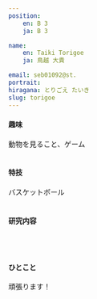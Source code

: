 ```yaml
---
position:
    en: B 3
    ja: B 3

name:
    en: Taiki Torigoe
    ja: 鳥越 大貴

email: seb01092@st.
portrait: 
hiragana: とりごえ たいき
slug: torigoe
---
```


#### 趣味
動物を見ること、ゲーム
<br><br>

#### 特技
バスケットボール
<br><br>

#### 研究内容

<br><br>

#### ひとこと
頑張ります！
<br><br>
